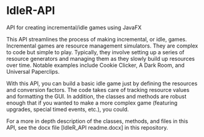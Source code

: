 # IdleR-API
API for creating incremental/idle games using JavaFX

This API streamlines the process of making incremental, or idle, games.
Incremental games are resource management simulators.
They are complex to code but simple to play.
Typically, they involve setting up a series of resource generators and managing them as they slowly build up resources over time.
Notable examples include Cookie Clicker, A Dark Room, and Universal Paperclips.

With this API, you can build a basic idle game just by defining the resources and conversion factors.
The code takes care of tracking resource values and formatting the GUI.
In addition, the classes and methods are robust enough that if you wanted to make a more complex game (featuring upgrades, special timed events, etc.), you could.

For a more in depth description of the classes, methods, and files in this API, see the docx file [IdleR_API readme.docx] in this repository.
